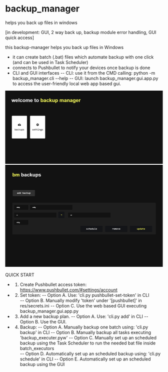# backup_manager
helps you back up files in windows

[in development: GUI, 2 way back up, backup module error handling, GUI quick access]

this backup-manager helps you back up files in Windows

- it can create batch (.bat) files which automate backup with one click (and can be used in Task Scheduler)
- connects to Pushbullet to notify your devices once backup is done
- CLI and GUI interfaces
-- CLI: use it from the CMD calling: python -m backup_manager.cli --help
-- GUI: launch backup_manager.gui.app.py to access the user-friendly local web app based gui.


![backup manager gui main page](/screenshots/1.PNG)
![backup manager gui backups page](/screenshots/2.PNG)


QUICK START 
- 1. Create Pushbullet access token: https://www.pushbullet.com/#settings/account 
- 2. Set token:
-- Option A. Use: 'cli.py pushbullet-set-token' in CLI     
-- Option B. Manually modify 'token' under '[pushbullet]' in res/secrets.ini 
-- Option C. Use the web based GUI executing backup_manager.gui.app.py
- 3. Add a new backup plan. 
-- Option A. Use: 'cli.py add' in CLI
-- Option B. Use the GUI.
- 4. Backup:
-- Option A. Manually backup one batch using: 'cli.py backup' in CLI
-- Option B. Manually backup all tasks executing 'backup_executer.pyw'
-- Option C. Manually set up an scheduled backup using the Task Scheduler to run the needed bat file inside batch_executors     
-- Option D. Automatically set up an scheduled backup using: 'cli.py schedule' in CLI
-- Option E. Automatically set up an scheduled backup using the GUI
